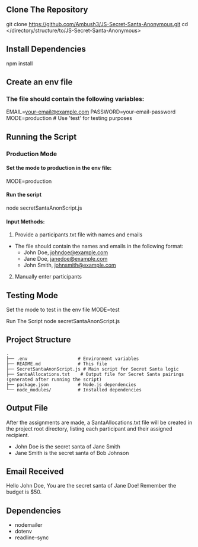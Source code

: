 ## Clone The Repository
git clone <https://github.com/Ambush3/JS-Secret-Santa-Anonymous.git>
cd </directory/structure/to/JS-Secret-Santa-Anonymous>

## Install Dependencies
npm install

## Create an env file 
### The file should contain the following variables:
EMAIL=your-email@example.com
PASSWORD=your-email-password
MODE=production  # Use 'test' for testing purposes

## Running the Script
### Production Mode
#### Set the mode to production in the env file:
MODE=production

#### Run the script
node secretSantaAnonScript.js

#### Input Methods:
1. Provide a participants.txt file with names and emails
- The file should contain the names and emails in the following format:
  - John Doe, johndoe@example.com
  - Jane Doe, janedoe@example.com
  - John Smith, johnsmith@example.com

2. Manually enter participants

## Testing Mode
Set the mode to test in the env file
MODE=test

Run The Script
node secretSantaAnonScript.js

## Project Structure

```
.
├── .env                   # Environment variables
├── README.md              # This file
├── SecretSantaAnonScript.js # Main script for Secret Santa logic
├── SantaAllocations.txt    # Output file for Secret Santa pairings (generated after running the script)
├── package.json           # Node.js dependencies
└── node_modules/          # Installed dependencies
```

## Output File
After the assignments are made, a SantaAllocations.txt file will be created in the project root directory, listing each participant and their assigned recipient.

- John Doe is the secret santa of Jane Smith
- Jane Smith is the secret santa of Bob Johnson

## Email Received 
Hello John Doe,
You are the secret santa of Jane Doe!
Remember the budget is $50.

## Dependencies 
- nodemailer
- dotenv
- readline-sync